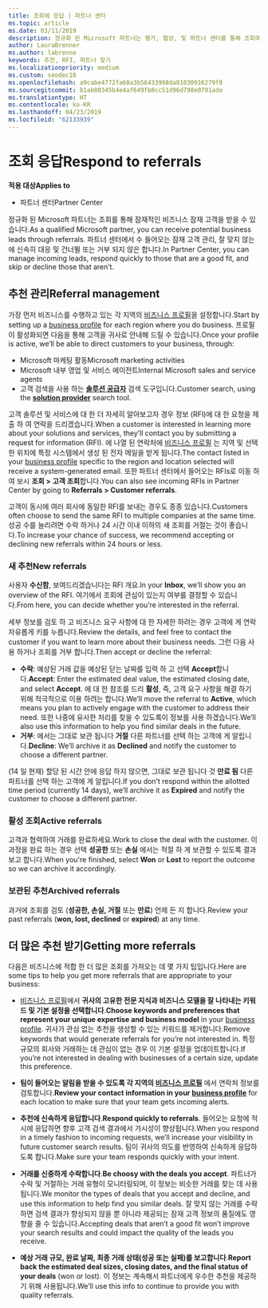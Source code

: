```yaml
---
title: 조회에 응답 | 파트너 센터
ms.topic: article
ms.date: 03/11/2019
description: 정규화 된 Microsoft 파트너는 평가, 협상, 및 파트너 센터를 통해 조회에 응답 수 있습니다.
author: LauraBrenner
ms.author: labrenne
keywords: 추천, RFI, 파트너 찾기
ms.localizationpriority: medium
ms.custom: seodec18
ms.openlocfilehash: a9cabe4772fa60a3b56433998da81030916279f8
ms.sourcegitcommit: b1ab80345b4e4af649fb8cc51d96d798e0791ade
ms.translationtype: HT
ms.contentlocale: ko-KR
ms.lasthandoff: 04/23/2019
ms.locfileid: "62133939"
---
```

# <a name="respond-to-referrals"></a><span data-ttu-id="89aa2-104">조회 응답</span><span class="sxs-lookup"><span data-stu-id="89aa2-104">Respond to referrals</span></span>

<span data-ttu-id="89aa2-105">**적용 대상**</span><span class="sxs-lookup"><span data-stu-id="89aa2-105">**Applies to**</span></span>

-  <span data-ttu-id="89aa2-106">파트너 센터</span><span class="sxs-lookup"><span data-stu-id="89aa2-106">Partner Center</span></span>

<span data-ttu-id="89aa2-107">정규화 된 Microsoft 파트너는 조회를 통해 잠재적인 비즈니스 잠재 고객을 받을 수 있습니다.</span><span class="sxs-lookup"><span data-stu-id="89aa2-107">As a qualified Microsoft partner, you can receive potential business leads through referrals.</span></span> <span data-ttu-id="89aa2-108">파트너 센터에서 수 들어오는 잠재 고객 관리, 잘 맞지 않는에 신속히 대응 및 건너뛸 또는 거부 되지 않은 합니다.</span><span class="sxs-lookup"><span data-stu-id="89aa2-108">In Partner Center, you can manage incoming leads, respond quickly to those that are a good fit, and skip or decline those that aren’t.</span></span> 

## <a name="referral-management"></a><span data-ttu-id="89aa2-109">추천 관리</span><span class="sxs-lookup"><span data-stu-id="89aa2-109">Referral management</span></span>

<span data-ttu-id="89aa2-110">가장 먼저 비즈니스를 수행하고 있는 각 지역의 [비즈니스 프로필](create-a-marketing-profile.md)을 설정합니다.</span><span class="sxs-lookup"><span data-stu-id="89aa2-110">Start by setting up a [business profile](create-a-marketing-profile.md) for each region where you do business.</span></span> <span data-ttu-id="89aa2-111">프로필이 활성화되면 다음을 통해 고객을 귀사로 안내해 드릴 수 있습니다.</span><span class="sxs-lookup"><span data-stu-id="89aa2-111">Once your profile is active, we’ll be able to direct customers to your business, through:</span></span>

*  <span data-ttu-id="89aa2-112">Microsoft 마케팅 활동</span><span class="sxs-lookup"><span data-stu-id="89aa2-112">Microsoft marketing activities</span></span>
*  <span data-ttu-id="89aa2-113">Microsoft 내부 영업 및 서비스 에이전트</span><span class="sxs-lookup"><span data-stu-id="89aa2-113">Internal Microsoft sales and service agents</span></span>
*  <span data-ttu-id="89aa2-114">고객 검색을 사용 하는 **[솔루션 공급자](https://www.microsoft.com/solution-providers/home)** 검색 도구입니다.</span><span class="sxs-lookup"><span data-stu-id="89aa2-114">Customer search, using the **[solution provider](https://www.microsoft.com/solution-providers/home)** search tool.</span></span>

<span data-ttu-id="89aa2-115">고객 솔루션 및 서비스에 대 한 더 자세히 알아보고자 경우 정보 (RFI)에 대 한 요청을 제출 하 여 연락을 드리겠습니다.</span><span class="sxs-lookup"><span data-stu-id="89aa2-115">When a customer is interested in learning more about your solutions and services, they’ll contact you by submitting a request for information (RFI).</span></span> <span data-ttu-id="89aa2-116">에 나열 된 연락처에 [비즈니스 프로필](create-a-marketing-profile.md) 는 지역 및 선택한 위치에 특정 시스템에서 생성 된 전자 메일을 받게 됩니다.</span><span class="sxs-lookup"><span data-stu-id="89aa2-116">The contact listed in your [business profile](create-a-marketing-profile.md) specific to the region and location selected will receive a system-generated email.</span></span> <span data-ttu-id="89aa2-117">또한 파트너 센터에서 들어오는 RFIs로 이동 하 여 보시 **조회 > 고객 조회**합니다.</span><span class="sxs-lookup"><span data-stu-id="89aa2-117">You can also see incoming RFIs in Partner Center by going to **Referrals > Customer referrals**.</span></span>

<span data-ttu-id="89aa2-118">고객이 동시에 여러 회사에 동일한 RFI를 보내는 경우도 종종 있습니다.</span><span class="sxs-lookup"><span data-stu-id="89aa2-118">Customers often choose to send the same RFI to multiple companies at the same time.</span></span> <span data-ttu-id="89aa2-119">성공 수를 늘리려면 수락 하거나 24 시간 이내 이하의 새 조회를 거절는 것이 좋습니다.</span><span class="sxs-lookup"><span data-stu-id="89aa2-119">To increase your chance of success, we recommend accepting or declining new referrals within 24 hours or less.</span></span>

### <a name="new-referrals"></a><span data-ttu-id="89aa2-120">새 추천</span><span class="sxs-lookup"><span data-stu-id="89aa2-120">New referrals</span></span>

<span data-ttu-id="89aa2-121">사용자 **수신함**, 보여드리겠습니다는 RFI 개요.</span><span class="sxs-lookup"><span data-stu-id="89aa2-121">In your **Inbox**, we’ll show you an overview of the RFI.</span></span> <span data-ttu-id="89aa2-122">여기에서 조회에 관심이 있는지 여부를 결정할 수 있습니다.</span><span class="sxs-lookup"><span data-stu-id="89aa2-122">From here, you can decide whether you’re interested in the referral.</span></span> 

<span data-ttu-id="89aa2-123">세부 정보를 검토 하 고 비즈니스 요구 사항에 대 한 자세한 하려는 경우 고객에 게 연락 자유롭게 키를 누릅니다.</span><span class="sxs-lookup"><span data-stu-id="89aa2-123">Review the details, and feel free to contact the customer if you want to learn more about their business needs.</span></span> <span data-ttu-id="89aa2-124">그런 다음 사용 하거나 조회를 거부 합니다.</span><span class="sxs-lookup"><span data-stu-id="89aa2-124">Then accept or decline the referral:</span></span> 

*  <span data-ttu-id="89aa2-125">**수락**: 예상된 거래 값을 예상된 닫는 날짜를 입력 하 고 선택 **Accept**합니다.</span><span class="sxs-lookup"><span data-stu-id="89aa2-125">**Accept**: Enter the estimated deal value, the estimated closing date, and select **Accept**.</span></span> <span data-ttu-id="89aa2-126">에 대 한 참조를 드리 **활성**, 즉, 고객 요구 사항을 해결 하기 위해 적극적으로 이용 하려는 합니다.</span><span class="sxs-lookup"><span data-stu-id="89aa2-126">We’ll move the referral to **Active**, which means you plan to actively engage with the customer to address their need.</span></span> <span data-ttu-id="89aa2-127">또한 나중에 유사한 처리를 찾을 수 있도록이 정보를 사용 하겠습니다.</span><span class="sxs-lookup"><span data-stu-id="89aa2-127">We’ll also use this information to help you find similar deals in the future.</span></span>
*  <span data-ttu-id="89aa2-128">**거부**: 에서는 그대로 보관 됩니다 **거절** 다른 파트너를 선택 하는 고객에 게 알립니다.</span><span class="sxs-lookup"><span data-stu-id="89aa2-128">**Decline**: We’ll archive it as **Declined** and notify the customer to choose a different partner.</span></span>

<span data-ttu-id="89aa2-129">(14 일 현재) 할당 된 시간 안에 응답 하지 않으면, 그대로 보관 됩니다 것 **만료 됨** 다른 파트너를 선택 하는 고객에 게 알립니다.</span><span class="sxs-lookup"><span data-stu-id="89aa2-129">If you don’t respond within the allotted time period (currently 14 days), we’ll archive it as **Expired** and notify the customer to choose a different partner.</span></span>

### <a name="active-referrals"></a><span data-ttu-id="89aa2-130">활성 조회</span><span class="sxs-lookup"><span data-stu-id="89aa2-130">Active referrals</span></span>

<span data-ttu-id="89aa2-131">고객과 협력하여 거래를 완료하세요.</span><span class="sxs-lookup"><span data-stu-id="89aa2-131">Work to close the deal with the customer.</span></span> <span data-ttu-id="89aa2-132">이 과정을 완료 하는 경우 선택 **성공한** 또는 **손실** 에서는 적절 하 게 보관할 수 있도록 결과 보고 합니다.</span><span class="sxs-lookup"><span data-stu-id="89aa2-132">When you're finished, select **Won** or **Lost** to report the outcome so we can archive it accordingly.</span></span>

### <a name="archived-referrals"></a><span data-ttu-id="89aa2-133">보관된 추천</span><span class="sxs-lookup"><span data-stu-id="89aa2-133">Archived referrals</span></span>

<span data-ttu-id="89aa2-134">과거에 조회를 검토 (**성공한, 손실, 거절** 또는 **만료**) 언제 든 지 합니다.</span><span class="sxs-lookup"><span data-stu-id="89aa2-134">Review your past referrals (**won, lost, declined** or **expired**) at any time.</span></span> 

## <a name="getting-more-referrals"></a><span data-ttu-id="89aa2-135">더 많은 추천 받기</span><span class="sxs-lookup"><span data-stu-id="89aa2-135">Getting more referrals</span></span>

<span data-ttu-id="89aa2-136">다음은 비즈니스에 적합 한 더 많은 조회를 가져오는 데 몇 가지 팁입니다.</span><span class="sxs-lookup"><span data-stu-id="89aa2-136">Here are some tips to help you get more referrals that are appropriate to your business:</span></span>

*  <span data-ttu-id="89aa2-137">[비즈니스 프로필](create-a-marketing-profile.md)에서 **귀사의 고유한 전문 지식과 비즈니스 모델을 잘 나타내는 키워드 및 기본 설정을 선택합니다**.</span><span class="sxs-lookup"><span data-stu-id="89aa2-137">**Choose keywords and preferences that represent your unique expertise and business model** in your [business profile](create-a-marketing-profile.md).</span></span> <span data-ttu-id="89aa2-138">귀사가 관심 없는 추천을 생성할 수 있는 키워드를 제거합니다.</span><span class="sxs-lookup"><span data-stu-id="89aa2-138">Remove keywords that would generate referrals for you’re not interested in.</span></span> <span data-ttu-id="89aa2-139">특정 규모의 회사와 거래하는 데 관심이 없는 경우 이 기본 설정을 업데이트합니다.</span><span class="sxs-lookup"><span data-stu-id="89aa2-139">If you’re not interested in dealing with businesses of a certain size, update this preference.</span></span>

*  <span data-ttu-id="89aa2-140">**팀이 들어오는 알림을 받을 수 있도록 각 지역의 [비즈니스 프로필](create-a-marketing-profile.md)** 에서 연락처 정보를 검토합니다.</span><span class="sxs-lookup"><span data-stu-id="89aa2-140">**Review your contact information in your [business profile](create-a-marketing-profile.md)** for each location to make sure that your team gets incoming alerts.</span></span>

*  <span data-ttu-id="89aa2-141">**추천에 신속하게 응답합니다**.</span><span class="sxs-lookup"><span data-stu-id="89aa2-141">**Respond quickly to referrals**.</span></span> <span data-ttu-id="89aa2-142">들어오는 요청에 적시에 응답하면 향후 고객 검색 결과에서 가시성이 향상됩니다.</span><span class="sxs-lookup"><span data-stu-id="89aa2-142">When you respond in a timely fashion to incoming requests, we’ll increase your visibility in future customer search results.</span></span> <span data-ttu-id="89aa2-143">팀이 귀사의 의도를 반영하여 신속하게 응답하도록 합니다.</span><span class="sxs-lookup"><span data-stu-id="89aa2-143">Make sure your team responds quickly with your intent.</span></span>

*  <span data-ttu-id="89aa2-144">**거래를 신중하게 수락합니다**.</span><span class="sxs-lookup"><span data-stu-id="89aa2-144">**Be choosy with the deals you accept**.</span></span> <span data-ttu-id="89aa2-145">파트너가 수락 및 거절하는 거래 유형이 모니터링되며, 이 정보는 비슷한 거래를 찾는 데 사용됩니다.</span><span class="sxs-lookup"><span data-stu-id="89aa2-145">We monitor the types of deals that you accept and decline, and use this information to help find you similar deals.</span></span> <span data-ttu-id="89aa2-146">잘 맞지 않는 거래를 수락하면 검색 결과가 향상되지 않을 뿐 아니라 제공되는 잠재 고객 정보의 품질에도 영향을 줄 수 있습니다.</span><span class="sxs-lookup"><span data-stu-id="89aa2-146">Accepting deals that aren’t a good fit won’t improve your search results and could impact the quality of the leads you receive.</span></span>

*  <span data-ttu-id="89aa2-147">**예상 거래 규모, 완료 날짜, 최종 거래 상태(성공 또는 실패)를 보고합니다**.</span><span class="sxs-lookup"><span data-stu-id="89aa2-147">**Report back the estimated deal sizes, closing dates, and the final status of your deals** (won or lost).</span></span> <span data-ttu-id="89aa2-148">이 정보는 계속해서 파트너에게 우수한 추천을 제공하기 위해 사용됩니다.</span><span class="sxs-lookup"><span data-stu-id="89aa2-148">We’ll use this info to continue to provide you with quality referrals.</span></span>
